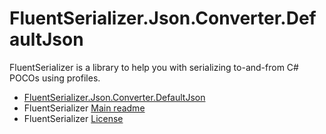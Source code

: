 ﻿# FluentSerializer.Json.Converter.DefaultJson

FluentSerializer is a library to help you with serializing to-and-from C# POCOs using profiles.

- [FluentSerializer.Json.Converter.DefaultJson](https://github.com/Marvin-Brouwer/FluentSerializer/tree/main/src/FluentSerializer.Json.Converter.DefaultJson#readme)
- FluentSerializer [Main readme](https://github.com/Marvin-Brouwer/FluentSerializer#readme)
- FluentSerializer [License](https://github.com/Marvin-Brouwer/FluentSerializer/blob/main/License.md#readme)
